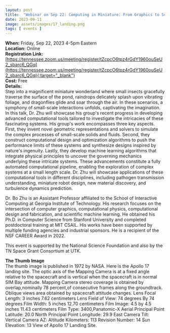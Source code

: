 ```yaml
---
layout: post
title:  "Webinar on Sep 22: Computing in Miniature: From Graphics to Science"
date: 2023-09-11
image: assets/images/17_landing.png
tags: [ events ]
---
```


**When:** Friday, Sep 22, 2023 4-5pm Eastern   
**Location:** Online   
**Registration Link:** [https://tennessee.zoom.us/meeting/register/tZcpcO6tpz4rGdY1960ouSeU2_sbarc6_QGq](https://tennessee.zoom.us/meeting/register/tZcpcO6tpz4rGdY1960ouSeU2_sbarc6_QGq){:target="_blank"}     
**Cost:** Free  
**Details:**    
Step into a magnificent miniature wonderland where small insects gracefully traverse the surface of the pond, raindrops delicately splash upon vibrating foliage, and dragonflies glide and soar through the air. In these scenarios, a symphony of small-scale interactions unfolds, captivating the imagination. In this talk, Dr. Zhu will showcase his group's recent progress in developing advanced computational tools tailored to investigate the intricacies of these fascinating systems. His group's work encompasses three key aspects. First, they invent novel geometric representations and solvers to simulate the complex processes of small-scale solids and fluids. Second, they construct computational design and optimization algorithms to push the performance limits of these systems and synthesize designs inspired by nature's ingenuity. Lastly, they develop machine learning algorithms that integrate physical principles to uncover the governing mechanics underlying these intricate systems. These advancements constitute a fully automated computational pipeline, enabling the exploration of complex systems at a small length scale. Dr. Zhu will showcase applications of these computational tools in different disciplines, including pathogen transmission understanding, miniature robot design, new material discovery, and turbulence dynamics prediction.   

Dr. Bo Zhu is an Assistant Professor affiliated to the School of Interactive Computing at Georgia Institute of Technology. His research focuses on the intersection of computer graphics, computational physics, computational design and fabrication, and scientific machine learning. He obtained his Ph.D. in Computer Science from Stanford University and completed postdoctoral training at MIT CSAIL. His works have been supported by multiple funding agencies and industrial sponsors. He is a recipient of the NSF CAREER Award in 2022.

This event is supported by the National Science Foundation and also by the TN Space Grant Consortium at UTK.

**The Thumb Image**   
The thumb image is published in 1972 by NASA. Here is the Apollo 17 landing site. The optic axis of the Mapping Camera is at a fixed angle relative to the spacecraft and is vertical when the spacecraft is in normal SIM Bay attitude. Mapping Camera stereo coverage is obtained by overlap,nominally 78 percent,of consecutive frames along the groundtrack. Oblique views area obtained by spacecraft attitude changes. Lens Focal Length: 3 inches 7.62 centimeters Lens Field of View: 74 degrees By 74 degrees Film Width: 5 inches 12.70 centimeters Film Image: 4.5 by 4.5 inches 11.43 centimeters Film Type: 3400,Panatomic-X Aerial Principal Point Latitude: 20.0 North Principal Point Longitude: 29.9 East Camera Tilt: Vertical Camera AZ: Altitude Kilometers: 113 Revision Number: 14 Sun Elevation: 13 View of Apollo 17 Landing Site. 
<br/>
<br/>
<br/>


